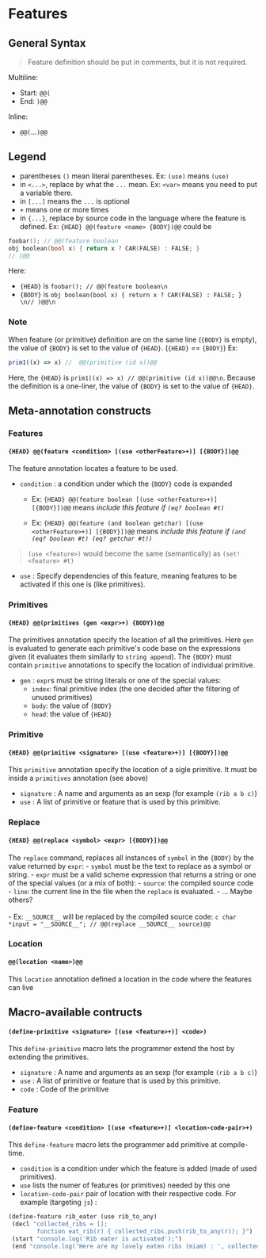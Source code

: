 # Features

## General Syntax

> Feature definition should be put in comments, but it is not required.

Multiline:

- Start: `@@(`
- End: `)@@`

Inline:

- `@@(`...`)@@`


## Legend
- parentheses `()` mean literal parentheses. Ex: `(use)` means `(use)`
- in `<...>`, replace by what the `...` mean. Ex: `<var>` means you need to put a variable there.
- in `[...]` means the `...` is optional
- `+` means one or more times
- in `{...}`, replace by source code in the language where the feature is defined.
  Ex: `{HEAD} @@(feature <name> {BODY})@@` could be
```c
foobar(); // @@(feature boolean
obj boolean(bool x) { return x ? CAR(FALSE) : FALSE; }
// )@@
```
Here:
- `{HEAD}` is `foobar(); // @@(feature boolean\n`
- `{BODY}` is `obj boolean(bool x) { return x ? CAR(FALSE) : FALSE; } \n// )@@\n`
### Note
When feature (or primitive) definition are on the same line (`{BODY}` is empty), the value of `{BODY}` is
set to the value of `{HEAD}`. (`{HEAD}` == `{BODY}`)
Ex:
```js
prim1((x) => x) //  @@(primitive (id x))@@
```
Here, the `{HEAD}` is `prim1((x) => x) // @@(primitive (id x))@@\n`. Because the definition is a one-liner, the value
of `{BODY}` is set to the value of `{HEAD}`.

## Meta-annotation constructs

### Features 

#### `{HEAD} @@(feature <condition> [(use <otherFeature>+)] [{BODY}])@@` 

The feature annotation locates a feature to be used.
- `condition` : a condition under which the `{BODY}` code is expanded 
  - Ex: `{HEAD} @@(feature boolean [(use <otherFeature>+)] [{BODY}])@@` means _include this feature
    if `(eq? boolean #t)`_

  - Ex: `{HEAD} @@(feature (and boolean getchar) [(use <otherFeature>+)] [{BODY}])@@` means _include this
    feature
    if `(and (eq? boolean #t) (eq? getchar #t))`_

> `(use <feature>)` would become the same (semantically) as `(set! <feature> #t)`
- `use` : Specify dependencies of this feature, meaning features to be activated if this one is (like primitives).


### Primitives

#### `{HEAD} @@(primitives (gen <expr>+) {BODY})@@`

The primitives annotation specify the location of all the primitives. Here `gen` is evaluated to generate each primitive's
code base on the expressions given (it evaluates them similarly to `string append`). The `{BODY}` must contain `primitive`
annotations to specify the location of individual primitive.
 - `gen` :  `expr`s must be string literals or one of the special values:
   - `index`: final primitive index (the one decided after the filtering of unused primitives)
   - `body`: the value of `{BODY}`
   - `head`: the value of `{HEAD}`


### Primitive

#### `{HEAD} @@(primitive <signature> [(use <feature>+)] [{BODY}])@@`
This `primitive` annotation specify the location of a sigle primitive. It must be inside a `primitives` annotation (see above)
- `signature` : A name and arguments as an sexp (for example `(rib a b c)`)
- `use` : A list of primitive or feature that is used by this primitive.


### Replace
#### `{HEAD} @@(replace <symbol> <expr> [{BODY}])@@`
The `replace` command, replaces all instances of `symbol` in the `{BODY}` by the value returned by `expr`:
    - `symbol` must be the text to replace as a symbol or string.
    - `expr` must be a valid scheme expression that returns a string or one of the special values (or a mix of both):
        - `source`: the compiled source code
        - `line`: the current line in the file when the `replace` is evaluated.
        - ... Maybe others?
          <br>
          <br>
    - Ex: `__SOURCE__` will be replaced by the compiled source code:
      ```c
      char *input = "__SOURCE__"; // @@(replace __SOURCE__ source)@@
      ```


### Location

#### `@@(location <name>)@@`

This `location` annotation defined a location in the code where the features can live


## Macro-available contructs

#### `(define-primitive <signature> [(use <feature>+)] <code>)`
This `define-primitive` macro lets the programmer extend the host by extending the primitives. 
- `signature` : A name and arguments as an sexp (for example `(rib a b c)`)
- `use` : A list of primitive or feature that is used by this primitive.
- `code` : Code of the primitive

### Feature

#### `(define-feature <condition> [(use <feature>+)] <location-code-pair>+)`

This `define-feature` macro lets the programmer add primitive at compile-time. 
 - `condition` is a condition under which the feature is added (made of used primitives). 
 - `use` lists the numer of features (or primitives) needed by this one
 - `location-code-pair` pair of location with their respective code. For example (targeting `js`) : 

 ```scheme
(define-feature rib_eater (use rib_to_any)
  (decl "collected_ribs = [];
         function eat_rib(r) { collected_ribs.push(rib_to_any(r)); }")
  (start "console.log('Rib eater is activated');")
  (end "console.log('Here are my lovely eaten ribs (miam) : ', collected_ribs)"))
 ```

